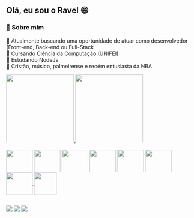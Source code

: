 ## Olá, eu sou o Ravel 😄

### 📖 Sobre mim

🔭 Atualmente buscando uma oportunidade de atuar como desenvolvedor (Front-end, Back-end ou Full-Stack\
📕 Cursando Ciência da Computação (UNIFEI)\
🌱 Estudando NodeJs\
💬 Cristão, músico, palmeirense e recém entusiasta da NBA

<div>
  <a href="https://github.com/raveljalmeida" >
  <img height="180em" src="https://github-readme-stats.vercel.app/api?username=raveljalmeida&show_icons=true&theme=dark" />
  <img height="180em" src="https://github-readme-stats.vercel.app/api/top-langs/?username=raveljalmeida&layout=compact&&theme=dark" />
</div>

<div style="display: inline_block"><br>
  <img align="center" height="60" width="70" src="https://cdn.jsdelivr.net/gh/devicons/devicon/icons/c/c-original.svg" />
  <img align="center" height="60" width="70" src="https://cdn.jsdelivr.net/gh/devicons/devicon/icons/html5/html5-original.svg" />
  <img align="center" height="60" width="70" src="https://cdn.jsdelivr.net/gh/devicons/devicon/icons/css3/css3-original.svg" />
  <img align="center" height="60" width="70" src="https://cdn.jsdelivr.net/gh/devicons/devicon/icons/javascript/javascript-original.svg" />
  <img align="center" height="60" width="70" src="https://cdn.jsdelivr.net/gh/devicons/devicon/icons/python/python-original.svg" />
  <img align="center" height="60" width="70" src="https://cdn.jsdelivr.net/gh/devicons/devicon/icons/postgresql/postgresql-original.svg" />
  <img align="center" height="60" width="70" src="https://cdn.jsdelivr.net/gh/devicons/devicon/icons/nodejs/nodejs-original-wordmark.svg" />
  <img align="center" height="60" width="auto" src="https://cdn.thexcodes.com/imgs/reactJS.png" />
</div>

##

<div>
  <a href="https://www.facebook.com/raveljose.dealmeida/" target="_blank"><img src="https://img.shields.io/badge/Facebook-1877F2?style=for-the-badge&logo=facebook&logoColor=white" target="_blank" /></a>
  <a href="https://instagram.com/ravelj.almeida" target="_blank"><img src="https://img.shields.io/badge/Instagram-E4405F?style=for-the-badge&logo=instagram&logoColor=white" target="_blank" /></a>
  <a href="https://www.linkedin.com/in/ravel-josé-de-almeida-5358b9202" target="_blank"><img src="https://img.shields.io/badge/LinkedIn-0077B5?style=for-the-badge&logo=linkedin&logoColor=white" target="_blank" /></a>
</div>
